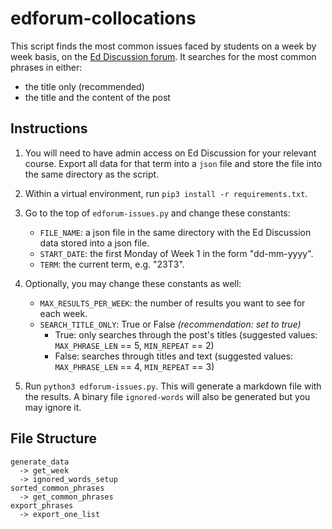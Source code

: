 # edforum-collocations
This script finds the most common issues faced by students on a week by week basis, on the [Ed Discussion forum](https://edstem.org/). It searches for the most common phrases in either:
- the title only (recommended)
- the title and the content of the post

## Instructions
1. You will need to have admin access on Ed Discussion for your relevant course. Export all data for that term into a `json` file and store the file into the same directory as the script. 
2. Within a virtual environment, run `pip3 install -r requirements.txt`.
3. Go to the top of `edforum-issues.py` and change these constants:
    - `FILE_NAME`: a json file in the same directory with the Ed Discussion data stored into a json file.
    - `START_DATE`: the first Monday of Week 1 in the form "dd-mm-yyyy".
    - `TERM`: the current term, e.g. "23T3".  

4. Optionally, you may change these constants as well:
    - `MAX_RESULTS_PER_WEEK`: the number of results you want to see for each week.
    - `SEARCH_TITLE_ONLY`: True or False *(recommendation: set to true)*
        - True: only searches through the post's titles (suggested values: `MAX_PHRASE_LEN` == 5, `MIN_REPEAT` == 2)
        - False: searches through titles and text (suggested values: `MAX_PHRASE_LEN` == 4, `MIN_REPEAT` == 3)

5. Run `python3 edforum-issues.py`. This will generate a markdown file with the results. A binary file `ignored-words` will also be generated but you may ignore it. 

## File Structure
```
generate_data
  -> get_week
  -> ignored_words_setup
sorted_common_phrases
  -> get_common_phrases
export_phrases
  -> export_one_list
```
